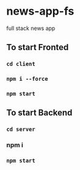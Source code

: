 # news-app-fs
full stack news app

## To start Fronted 
### `cd client`

### `npm i --force`
### `npm start`


## To start Backend
### `cd server`

### npm i
### `npm start`

